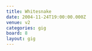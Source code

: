 ```yaml
---
title: Whitesnake
date: 2004-11-24T19:00:00.000Z
venue: v2
categories: gig
board: 8
layout: gig
---
```

